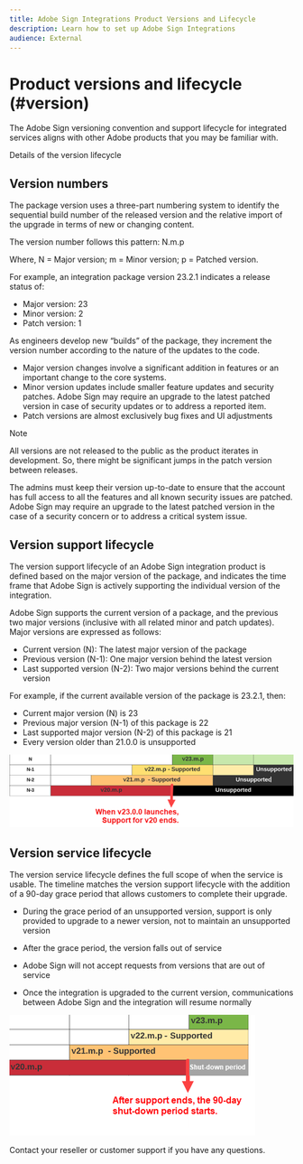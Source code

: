 ```yaml
---
title: Adobe Sign Integrations Product Versions and Lifecycle
description: Learn how to set up Adobe Sign Integrations
audience: External
---
```

# Product versions and lifecycle (#version)

The Adobe Sign versioning convention and support lifecycle for integrated services aligns with other Adobe products that you may be familiar with.

Details of the version lifecycle 

## Version numbers 

The package version uses a three-part numbering system to identify the sequential build number of the released version and the relative import of the upgrade in terms of new or changing content. 

The version number follows this pattern: N.m.p 

Where, N = Major version; m = Minor version; p = Patched version.

For example, an integration package version 23.2.1 indicates a release status of:

* Major version: 23
* Minor version: 2
* Patch version: 1

As engineers develop new “builds” of the package, they increment the version number according to the nature of the updates to the code.

* Major version changes involve a significant addition in features or an important change to the core systems.
* Minor version updates include smaller feature updates and security patches. Adobe Sign may require an upgrade to the latest patched version in case of security updates or to address a reported item.
* Patch versions are almost exclusively bug fixes and UI adjustments

>[!NOTE]
>
>All versions are not released to the public as the product iterates in development. So, there might be significant jumps in the patch version between releases.

The admins must keep their version up-to-date to ensure that the account has full access to all the features and all known security issues are patched. Adobe Sign may require an upgrade to the latest patched version in the case of a security concern or to address a critical system issue.

## Version support lifecycle

The version support lifecycle of an Adobe Sign integration product is defined based on the major version of the package, and indicates the time frame that Adobe Sign is actively supporting the individual version of the integration.

Adobe Sign supports the current version of a package, and the previous two major versions (inclusive with all related minor and patch updates). Major versions are expressed as follows:

* Current version (N): The latest major version of the package
* Previous version (N-1): One major version behind the latest version
* Last supported version (N-2): Two major versions behind the current version

For example, if the current available version of the package is 23.2.1, then:

* Current major version (N) is 23
* Previous major version (N-1) of this package is 22
* Last supported major version (N-2) of this package is 21
* Every version older than 21.0.0 is unsupported

 ![Version chart](images/version_chart.png) 

## Version service lifecycle

The version service lifecycle defines the full scope of when the service is usable. The timeline matches the version support lifecycle with the addition of a 90-day grace period that allows customers to complete their upgrade.

* During the grace period of an unsupported version, support is only provided to upgrade to a newer version, not to maintain an unsupported version
* After the grace period, the version falls out of service

* Adobe Sign will not accept requests from versions that are out of service
* Once the integration is upgraded to the current version, communications between Adobe Sign and the integration will resume normally

 ![Shut down period](images/shutdown_period.png) 

Contact your reseller or customer support if you have any questions.
